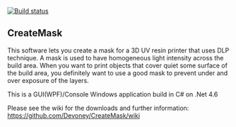 [![Build status](https://ci.appveyor.com/api/projects/status/s8509rn5n8khd8pp?svg=true)](https://ci.appveyor.com/project/Devoney/createmask)

## CreateMask
This software lets you create a mask for a 3D UV resin printer that uses DLP technique.
A mask is used to have homogeneous light intensity across the build area. 
When you want to print objects that cover quiet some surface of the build area, you
definitely want to use a good mask to prevent under and over exposure of the layers.

This is a GUI(WPF)/Console Windows application build in C# on .Net 4.6

Please see the wiki for the downloads and further information: https://github.com/Devoney/CreateMask/wiki